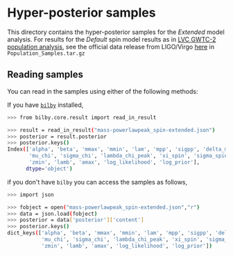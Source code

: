 # Hyper-posterior samples

This directory contains the hyper-posterior samples for the _Extended_ model analysis.
For results for the _Default_ spin model results as in [LVC GWTC-2 population analysis](https://arxiv.org/abs/2010.14533), see the official data release from LIGO/Virgo [here](https://dcc.ligo.org/LIGO-P2000434/public) in `Population_Samples.tar.gz`

## Reading samples

You can read in the samples using either of the following methods:

If you have [`bilby`](https://git.ligo.org/lscsoft/bilby/-/tree/master/bilby) installed,

```bash
>>> from bilby.core.result import read_in_result

>>> result = read_in_result("mass-powerlawpeak_spin-extended.json")
>>> posterior = result.posterior
>>> posterior.keys()
Index(['alpha', 'beta', 'mmax', 'mmin', 'lam', 'mpp', 'sigpp', 'delta_m',
       'mu_chi', 'sigma_chi', 'lambda_chi_peak', 'xi_spin', 'sigma_spin',
       'zmin', 'lamb', 'amax', 'log_likelihood', 'log_prior'],
      dtype='object')
```

if you don't have `bilby` you can access the samples as follows,

``` bash
>>> import json

>>> fobject = open("mass-powerlawpeak_spin-extended.json","r")
>>> data = json.load(fobject)
>>> posterior = data['posterior']['content']
>>> posterior.keys()
dict_keys(['alpha', 'beta', 'mmax', 'mmin', 'lam', 'mpp', 'sigpp', 'delta_m', 
           'mu_chi', 'sigma_chi', 'lambda_chi_peak', 'xi_spin', 'sigma_spin',
           'zmin', 'lamb', 'amax', 'log_likelihood', 'log_prior'])
```
